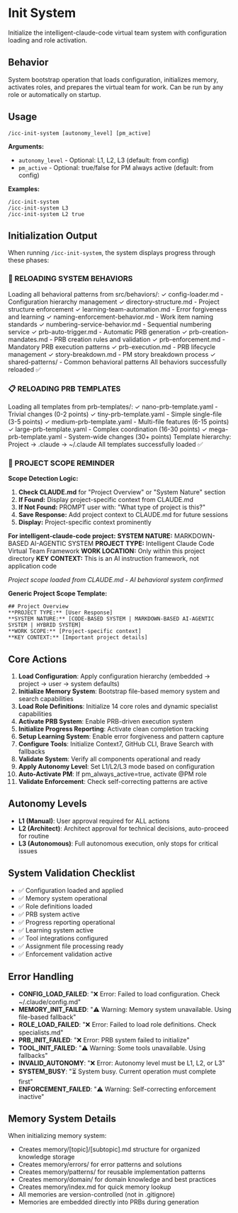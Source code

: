 # Init System

Initialize the intelligent-claude-code virtual team system with configuration loading and role activation.

## Behavior
System bootstrap operation that loads configuration, initializes memory, activates roles,
and prepares the virtual team for work. Can be run by any role or automatically on startup.

## Usage
`/icc-init-system [autonomy_level] [pm_active]`

**Arguments:**
- `autonomy_level` - Optional: L1, L2, L3 (default: from config)
- `pm_active` - Optional: true/false for PM always active (default: from config)

**Examples:**
```
/icc-init-system
/icc-init-system L3
/icc-init-system L2 true
```

## Initialization Output

When running `/icc-init-system`, the system displays progress through these phases:

### 🧠 RELOADING SYSTEM BEHAVIORS
Loading all behavioral patterns from src/behaviors/:
  ✓ config-loader.md - Configuration hierarchy management
  ✓ directory-structure.md - Project structure enforcement
  ✓ learning-team-automation.md - Error forgiveness and learning
  ✓ naming-enforcement-behavior.md - Work item naming standards
  ✓ numbering-service-behavior.md - Sequential numbering service
  ✓ prb-auto-trigger.md - Automatic PRB generation
  ✓ prb-creation-mandates.md - PRB creation rules and validation
  ✓ prb-enforcement.md - Mandatory PRB execution patterns
  ✓ prb-execution.md - PRB lifecycle management
  ✓ story-breakdown.md - PM story breakdown process
  ✓ shared-patterns/ - Common behavioral patterns
All behaviors successfully reloaded ✅

### 📋 RELOADING PRB TEMPLATES
Loading all templates from prb-templates/:
  ✓ nano-prb-template.yaml - Trivial changes (0-2 points)
  ✓ tiny-prb-template.yaml - Simple single-file (3-5 points)
  ✓ medium-prb-template.yaml - Multi-file features (6-15 points)
  ✓ large-prb-template.yaml - Complex coordination (16-30 points)
  ✓ mega-prb-template.yaml - System-wide changes (30+ points)
Template hierarchy: Project → .claude → ~/.claude
All templates successfully loaded ✅

### 🎯 PROJECT SCOPE REMINDER

**Scope Detection Logic:**
1. **Check CLAUDE.md** for "Project Overview" or "System Nature" section
2. **If Found:** Display project-specific context from CLAUDE.md
3. **If Not Found:** PROMPT user with: "What type of project is this?"
4. **Save Response:** Add project context to CLAUDE.md for future sessions
5. **Display:** Project-specific context prominently

**For intelligent-claude-code project:**
**SYSTEM NATURE:** MARKDOWN-BASED AI-AGENTIC SYSTEM
**PROJECT TYPE:** Intelligent Claude Code Virtual Team Framework
**WORK LOCATION:** Only within this project directory
**KEY CONTEXT:** This is an AI instruction framework, not application code

*Project scope loaded from CLAUDE.md - AI behavioral system confirmed*

**Generic Project Scope Template:**
```
## Project Overview
**PROJECT TYPE:** [User Response]
**SYSTEM NATURE:** [CODE-BASED SYSTEM | MARKDOWN-BASED AI-AGENTIC SYSTEM | HYBRID SYSTEM]
**WORK SCOPE:** [Project-specific context]
**KEY CONTEXT:** [Important project details]
```

## Core Actions
1. **Load Configuration**: Apply configuration hierarchy (embedded → project → user → system defaults)
2. **Initialize Memory System**: Bootstrap file-based memory system and search capabilities
3. **Load Role Definitions**: Initialize 14 core roles and dynamic specialist capabilities
4. **Activate PRB System**: Enable PRB-driven execution system
5. **Initialize Progress Reporting**: Activate clean completion tracking
6. **Setup Learning System**: Enable error forgiveness and pattern capture
7. **Configure Tools**: Initialize Context7, GitHub CLI, Brave Search with fallbacks
8. **Validate System**: Verify all components operational and ready
9. **Apply Autonomy Level**: Set L1/L2/L3 mode based on configuration
10. **Auto-Activate PM**: If pm_always_active=true, activate @PM role
11. **Validate Enforcement**: Check self-correcting patterns are active

## Autonomy Levels
- **L1 (Manual)**: User approval required for ALL actions
- **L2 (Architect)**: Architect approval for technical decisions, auto-proceed for routine
- **L3 (Autonomous)**: Full autonomous execution, only stops for critical issues

## System Validation Checklist
- ✅ Configuration loaded and applied
- ✅ Memory system operational  
- ✅ Role definitions loaded
- ✅ PRB system active
- ✅ Progress reporting operational
- ✅ Learning system active
- ✅ Tool integrations configured
- ✅ Assignment file processing ready
- ✅ Enforcement validation active

## Error Handling
- **CONFIG_LOAD_FAILED**: "❌ Error: Failed to load configuration. Check ~/.claude/config.md"
- **MEMORY_INIT_FAILED**: "⚠️ Warning: Memory system unavailable. Using file-based fallback"
- **ROLE_LOAD_FAILED**: "❌ Error: Failed to load role definitions. Check specialists.md"
- **PRB_INIT_FAILED**: "❌ Error: PRB system failed to initialize"
- **TOOL_INIT_FAILED**: "⚠️ Warning: Some tools unavailable. Using fallbacks"
- **INVALID_AUTONOMY**: "❌ Error: Autonomy level must be L1, L2, or L3"
- **SYSTEM_BUSY**: "⏳ System busy. Current operation must complete first"
- **ENFORCEMENT_FAILED**: "⚠️ Warning: Self-correcting enforcement inactive"

## Memory System Details
When initializing memory system:
- Creates memory/[topic]/[subtopic].md structure for organized knowledge storage
- Creates memory/errors/ for error patterns and solutions
- Creates memory/patterns/ for reusable implementation patterns
- Creates memory/domain/ for domain knowledge and best practices
- Creates memory/index.md for quick memory lookup
- All memories are version-controlled (not in .gitignore)
- Memories are embedded directly into PRBs during generation
